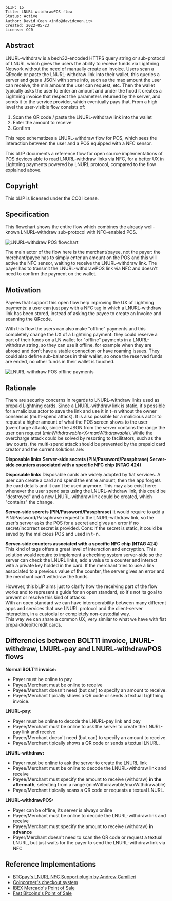 ```
bLIP: 15
Title: LNURL-witdhrawPOS flow
Status: Active
Author: David Coen <info@davidcoen.it>
Created: 2022-05-23
License: CC0
```

## Abstract

LNURL-withdraw is a bech32-encoded HTTPS query string or sub-protocol of LNURL 
which gives the users the ability to receive funds via Lightning Network without the need of manually create an invoice.
Users scan a QRcode or paste the LNURL-withdraw link into their wallet, 
this queries a server and gets a JSON with some info, 
such as the max amount the user can receive, the min amount the user can request, etc. 
Then the wallet typically asks the user to enter an amount and under the hood it creates a Lightning invoice 
that respect the parameters returned by the server, and sends it to the service provider, which eventually pays that.
From a high level the user-visible flow consists of:

1. Scan the QR code / paste the LNURL-withdraw link into the wallet
2. Enter the amount to receive
3. Confirm

This repo schematizes a LNURL-withdraw flow for POS, 
which sees the interaction between the user and a POS equipped with a NFC sensor.

This bLIP documents a reference flow for open source implementations of POS devices able to read LNURL-withdraw links via NFC,
for a better UX in Lightning payments powered by LNURL protocol, compared to the flow explained above.

## Copyright

This bLIP is licensed under the CC0 license.

## Specification

This flowchart shows the entire flow which combines the already well-known LNURL-withdraw sub-protocol with NFC-enabled POS.

![LNURL-withdraw POS flowchart](https://raw.githubusercontent.com/theDavidCoen/blips/master/blip-0015/lnurl-withdrawPOS%20flowchart.jpg)

The main actor of the flow here is the merchant/payee, not the payer: 
the merchant/payee has to simply enter an amount on the POS and this will active the NFC sensor, 
waiting to receive the LNURL-withdraw link. The payer has to transmit the LNURL-withdrawPOS link via NFC
and doesn't need to confirm the payment on the wallet.

## Motivation

Payees that support this open flow help improving the UX of Lightning payments:
a user can just pay with a NFC tag in which a LNURL-withdraw link has been stored, instead of asking the payee to create an Invoice and scanning the QRcode.

With this flow the users can also make "offline" payments and this completely change the UX of a Lightning payment: 
they could reserve a part of their funds on a LN wallet for "offline" payments in a LNURL-withdraw string, 
so they can use it offline, for example when they are abroad and don't have a stable connection or have roaming issues. 
They could also define sub-balances in their wallet, so once the reserved funds are ended, no other funds in their wallet is touched.

![LNURL-withdraw POS offline payments](https://raw.githubusercontent.com/theDavidCoen/blips/master/blip-0015/offline%20payments%20LNURL-withdrawPOS.png)

## Rationale

There are security concerns in regards to LNURL-withdraw links used as prepaid Lightning cards.
Since a LNURL-withdraw link is static, it's possible for a malicious actor to save the link and use it in t=n without the owner consensus (multi-spend attack). 
It is also possible for a malicious actor to request a higher amount of what the POS screen shows to the user (overcharge attack), since the JSON from the server contains the range the user can request (*minWithdrawable<X<maxWithdrawable*).
While the overcharge attack could be solved by resorting to facilitators, such as the law courts, the multi-spend attack should be prevented by the prepaid card creator and the current solutions are:

**Disposable links**
**Server-side secrets (PIN/Password/Passphrase)**
**Server-side counters associated with a specific NFC chip (NTAG 424)**

**Disposable links**
Disposable cards are widely adopted by fiat services. A user can create a card and spend the entire amount, then the app forgets the card details and it can't be used anymore. 
This may also exist here: whenever the user spend sats using the LNURL-withdraw link, this could be "destroyed" and a new LNURL-withdraw link could be created, which "contains" the change.

**Server-side secrets (PIN/Password/Passphrase)**
It would require to add a PIN/Password/Passphrase request to the LNURL-withdraw link, so the user's server asks the POS for a secret and gives an error if no secret/incorrect secret is provided.
Cons: if the secret is static, it could be saved by the malicious POS and used in t=n.

**Server-side counters associated with a specific NFC chip (NTAG 424)**
This kind of tags offers a great level of interaction and encryption.
This solution would require to implement a checking system server-side so the server can check the LNURL links, add a value to a counter and interact with a private key holded in the card. If the merchant tries to use a link associated to a previous value of the counter, the server gives an error and the merchant can't withdraw the funds.

However, this bLIP aims just to clarify how the receiving part of the flow works and to represent a guide for an open standard, so it's not its goal to prevent or resolve this kind of attacks.
<br>With an open standard we can have interoperability between many different apps and services that use LNURL protocol and the client-server interaction, in a custodial or completely non-custodial way.
<br>This way we can share a common UX, very similar to what we have with fiat prepaid/debit/credit cards.

## Differencies between BOLT11 invoice, LNURL-withdraw, LNURL-pay and LNURL-withdrawPOS flows

**Normal BOLT11 invoice:**
- Payer must be online to pay
- Payee/Merchant must be online to receive
- Payee/Merchant doesn't need (but can) to specify an amount to receive. 
- Payee/Merchant tipically shows a QR code or sends a textual Lightning invoice.

**LNURL-pay:**
- Payer must be online to decode the LNURL-pay link and pay
- Payee/Merchant must be online to ask the server to create the LNURL-pay link and receive
- Payee/Merchant doesn't need (but can) to specify an amount to receive. 
- Payee/Merchant tipically shows a QR code or sends a textual LNURL.

**LNURL-withdraw:**
- Payer must be online to ask the server to create the LNURL link
- Payee/Merchant must be online to decode the LNURL-withdraw link and receive
- Payee/Merchant must specify the amount to receive (withdraw) **in the aftermath**, selecting from a range (minWithdrawable/maxWithdrawable)
- Payee/Merchant tipically scans a QR code or requests a textual LNURL.

**LNURL-withdrawPOS:**
- Payer can be offline, its server is always online
- Payee/Merchant must be online to decode the LNURL-withdraw link and receive
- Payee/Merchant must specify the amount to receive (withdraw) **in advance** 
- Payer/Merchant doesn't need to scan the QR code or request a textual LNURL, but just waits for the payer to send the LNURL-withdraw link via NFC


## Reference Implementations

* [BTCpay's LNURL NFC Support plugin by Andrew Camilleri](https://github.com/btcpayserver/btcpayserver-plugins)
* [Coincorner's checkout system](https://www.coincorner.com/Checkout)
* [IBEX Mercado's Point of Sale](https://www.ibexmercado.com/)
* [Fast Bitcoins's Point of Sale](https://fastbitcoins.com/)

